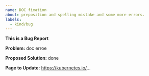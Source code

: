 ```yaml
---
name: DOC fixation
about: preposition and spelling mistake and some more errors.
labels:
  - kind/bug
---
```


**This is a Bug Report**

**Problem:**
doc erroe

**Proposed Solution:**
done

**Page to Update:**
https://kubernetes.io/...
